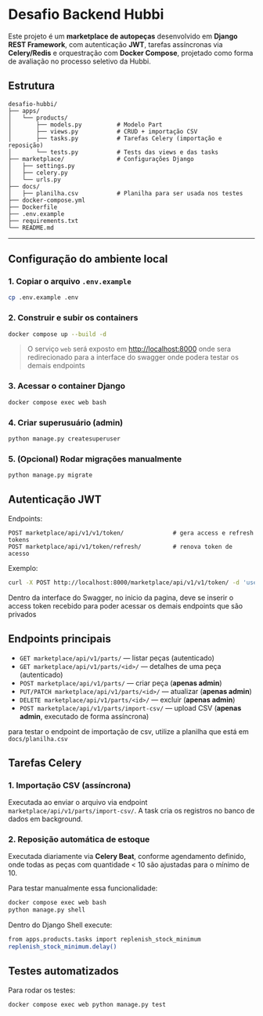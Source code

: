 # Desafio Backend Hubbi

Este projeto é um **marketplace de autopeças** desenvolvido em **Django REST Framework**, com autenticação **JWT**, tarefas assíncronas via **Celery/Redis** e orquestração com **Docker Compose**, projetado como forma de avaliação no processo seletivo da Hubbi.

## Estrutura

```
desafio-hubbi/
├── apps/
│   └── products/
│       ├── models.py          # Modelo Part
│       ├── views.py           # CRUD + importação CSV
│       ├── tasks.py           # Tarefas Celery (importação e reposição)
│       └── tests.py           # Tests das views e das tasks
├── marketplace/               # Configurações Django
│   ├── settings.py
│   ├── celery.py
│   └── urls.py
├── docs/                      
│   ├── planilha.csv           # Planilha para ser usada nos testes
├── docker-compose.yml
├── Dockerfile
├── .env.example
├── requirements.txt
└── README.md
```

---

## Configuração do ambiente local

### 1. Copiar o arquivo `.env.example`

```bash
cp .env.example .env
```

### 2. Construir e subir os containers

```bash
docker compose up --build -d
```

> O serviço `web` será exposto em [http://localhost:8000](http://localhost:8000) onde sera redirecionado para a interface do swagger onde podera testar os demais endpoints

### 3. Acessar o container Django

```bash
docker compose exec web bash
```

### 4. Criar superusuário (admin)

```bash
python manage.py createsuperuser
```

### 5. (Opcional) Rodar migrações manualmente

```bash
python manage.py migrate
```



## Autenticação JWT

Endpoints:

```
POST marketplace/api/v1/v1/token/              # gera access e refresh tokens
POST marketplace/api/v1/token/refresh/         # renova token de acesso
```

Exemplo:

```bash
curl -X POST http://localhost:8000/marketplace/api/v1/v1/token/ -d 'username=admin&password=senha'
```

Dentro da interface do Swagger, no inicio da pagina, deve se inserir o access token recebido para poder acessar os demais endpoints que são privados

##  Endpoints principais

* `GET marketplace/api/v1/parts/` — listar peças (autenticado)
* `GET marketplace/api/v1/parts/<id>/` — detalhes de uma peça (autenticado)
* `POST marketplace/api/v1/parts/` — criar peça (**apenas admin**)
* `PUT/PATCH marketplace/api/v1/parts/<id>/` — atualizar (**apenas admin**)
* `DELETE marketplace/api/v1/parts/<id>/` — excluir (**apenas admin**)
* `POST marketplace/api/v1/parts/import-csv/` — upload CSV (**apenas admin**, executado de forma assíncrona)

para testar o endpoint de importação de csv, utilize a planilha que está em `docs/planilha.csv`

##  Tarefas Celery

### 1. Importação CSV (assíncrona)

Executada ao enviar o arquivo via endpoint `marketplace/api/v1/parts/import-csv/`.
A task cria os registros no banco de dados em background.

### 2. Reposição automática de estoque

Executada diariamente via **Celery Beat**, conforme agendamento definido, onde todas as peças com quantidade < 10 são ajustadas para o mínimo de 10.

Para testar manualmente essa funcionalidade:

```bash
docker compose exec web bash
python manage.py shell
```

Dentro do Django Shell execute:

```bash
from apps.products.tasks import replenish_stock_minimum
replenish_stock_minimum.delay()
```

## Testes automatizados

Para rodar os testes:

```bash
docker compose exec web python manage.py test
```
